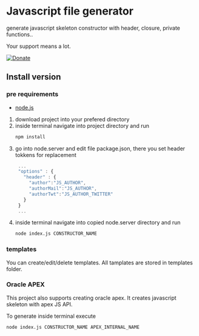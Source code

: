 
# Javascript file generator

generate javascript skeleton constructor with header, closure, private functions..

Your support means a lot.

[![Donate](https://img.shields.io/badge/Donate-PayPal-green.svg)](https://www.paypal.me/isabolic99)

## Install version
### pre requirements

- [node.js](https://nodejs.org)

1) download project into your prefered directory
2) inside terminal navigate into project directory and run
   ```bash
   npm install
   ```
3) go into node.server and edit file package.json, there you set header tokkens for replacement
   ```javascript
    ...
    "options" : {
      "header" : {
        "author":"JS_AUTHOR",
        "authorMail":"JS_AUTHOR",
        "authorTwt":"JS_AUTHOR_TWITTER"
      }
    }
    ...
   ```
4) inside terminal navigate into copied node.server directory and run
   ```bash
   node index.js CONSTRUCTOR_NAME
   ```
 
### templates
You can create/edit/delete templates. All tamplates are stored in templates folder.

### Oracle APEX 
This project also supports creating oracle apex. It creates javascript skeleton with apex JS API.

To generate inside terminal execute
 ```bash
 node index.js CONSTRUCTOR_NAME APEX_INTERNAL_NAME
 ```
 





  

